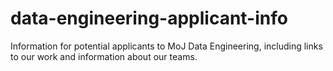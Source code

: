 # data-engineering-applicant-info
Information for potential applicants to MoJ Data Engineering, including links to our work and information about our teams.

